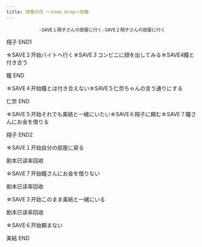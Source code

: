 ```yaml
---
title: 待雪の花 ～snow drop～攻略
---
```


                ☆SAVE１翔子さんの部屋に行く☆SAVE２翔子さんの部屋に行く

翔子 END1

☆SAVE２开始バイトへ行く☆SAVE３コンビニに顔を出してみる☆SAVE4瞳と付き合う

瞳 END

☆SAVE４开始瞳とは付き合えない☆SAVE５仁奈ちゃんの言う通りにする

仁奈 END

☆SAVE５开始それでも美結と一緒にいたい☆SAVE６翔子に頼む☆SAVE７瞳さんにお金を借りる

翔子 END2

☆SAVE１开始自分の部屋に戻る

剧本已读率回收

☆SAVE７开始瞳さんにお金を借りない

剧本已读率回收

☆SAVE３开始このまま美結と一緒にいる

剧本已读率回收

☆SAVE６开始頼まない

美結 END
              
